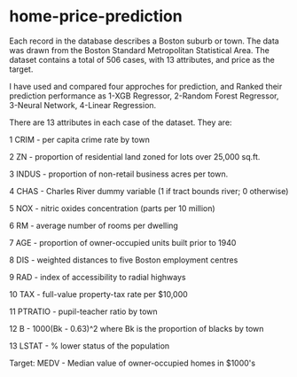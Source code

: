 # home-price-prediction


Each record in the database describes a Boston suburb or town. The data was drawn from the Boston Standard Metropolitan Statistical Area. The dataset contains a total of 506 cases, with 13 attributes, and price as the target.

I have used and compared four approches for prediction, and Ranked their prediction performance as 1-XGB Regressor, 2-Random Forest Regressor, 3-Neural Network, 4-Linear Regression.


There are 13 attributes in each case of the dataset. They are:

1 CRIM - per capita crime rate by town

2 ZN - proportion of residential land zoned for lots over 25,000 sq.ft.

3 INDUS - proportion of non-retail business acres per town.

4 CHAS - Charles River dummy variable (1 if tract bounds river; 0 otherwise)

5 NOX - nitric oxides concentration (parts per 10 million)

6 RM - average number of rooms per dwelling

7 AGE - proportion of owner-occupied units built prior to 1940

8 DIS - weighted distances to five Boston employment centres

9 RAD - index of accessibility to radial highways

10 TAX - full-value property-tax rate per $10,000

11 PTRATIO - pupil-teacher ratio by town

12 B - 1000(Bk - 0.63)^2 where Bk is the proportion of blacks by town

13 LSTAT - % lower status of the population

Target: MEDV - Median value of owner-occupied homes in $1000's


